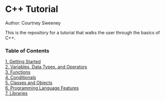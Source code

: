 # C++ Tutorial 

Author: Courtney Sweeney

This is the repository for a tutorial that walks the user through the basics of C++. 

### Table of Contents
[1. Getting Started](GettingStarted/GettingStarted.md)   
[2. Variables, Data Types, and Operators](Variables/Variables.md)   
[3. Functions](Functions/Functions.md)   
[4. Conditionals](Conditionals/Conditionals.md)   
[5. Classes and Objects](ClassesAndObjects/ClassesAndObjects.md)   
[6. Programming Language Features](ProgrammingLanguageFeatures/C++Features.md)   
[7. Libraries](Libraries/Libraries.md)
